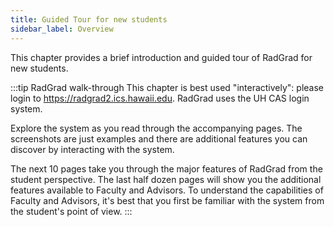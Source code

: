 ```yaml
---
title: Guided Tour for new students
sidebar_label: Overview
---
```


This chapter provides a brief introduction and guided tour of RadGrad for new students.

:::tip RadGrad walk-through
This chapter is best used "interactively": please login to https://radgrad2.ics.hawaii.edu. RadGrad uses the UH CAS login system.

Explore the system as you read through the accompanying pages. The screenshots are just examples and there are additional features you can discover by interacting with the system.

The next 10 pages take you through the major features of RadGrad from the student perspective. The last half dozen pages will show you the additional features available to Faculty and Advisors. To understand the capabilities of Faculty and Advisors, it's best that you first be familiar with the system from the student's point of view.
:::


